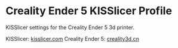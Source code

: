 # Creality Ender 5 KISSlicer Profile

KISSlicer settings for the Creality Ender 5 3d printer.

KISSlicer: [kisslicer.com](http://www.kisslicer.com/)
Creality Ender 5: [creality3d.cn](https://www.creality3d.cn/creality-ender-5-3d-printer-p00261p1.html)
